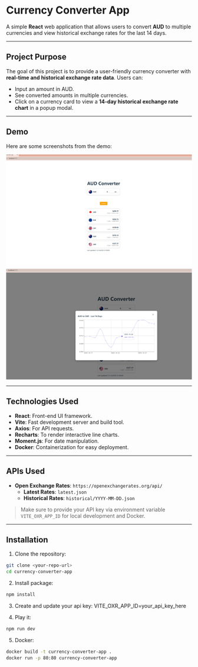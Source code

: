 # Currency Converter App

A simple **React** web application that allows users to convert **AUD** to multiple currencies and view historical exchange rates for the last 14 days.

---

## Project Purpose

The goal of this project is to provide a user-friendly currency converter with **real-time and historical exchange rate data**. Users can:

- Input an amount in AUD.
- See converted amounts in multiple currencies.
- Click on a currency card to view a **14-day historical exchange rate chart** in a popup modal.

---

## Demo

Here are some screenshots from the demo:

![Home screen](currency-converter-app/src/assets/demo/MainLook.png)
![Historical chart popup](currency-converter-app/src/assets/demo/HistoryGraph.png)

---

## Technologies Used

- **React**: Front-end UI framework.
- **Vite**: Fast development server and build tool.
- **Axios**: For API requests.
- **Recharts**: To render interactive line charts.
- **Moment.js**: For date manipulation.
- **Docker**: Containerization for easy deployment.

---

## APIs Used

- **Open Exchange Rates**: `https://openexchangerates.org/api/`
  - **Latest Rates**: `latest.json`
  - **Historical Rates**: `historical/YYYY-MM-DD.json` 

> Make sure to provide your API key via environment variable `VITE_OXR_APP_ID` for local development and Docker.

---

## Installation

1. Clone the repository:

```bash
git clone <your-repo-url>
cd currency-converter-app
```

2. Install package:
```bash
npm install
```

3. Create and update your api key:
VITE_OXR_APP_ID=your_api_key_here

4. Play it: 
```bash
npm run dev
```

5. Docker:
```bash
docker build -t currency-converter-app .
docker run -p 80:80 currency-converter-app
```

